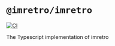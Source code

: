 # `@imretro/imretro`

[![CI](https://github.com/imretro/ts/actions/workflows/ci.yml/badge.svg)](https://github.com/imretro/ts/actions/workflows/ci.yml)

The Typescript implementation of imretro
